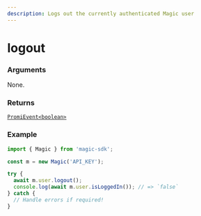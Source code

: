 ```yaml
---
description: Logs out the currently authenticated Magic user
---
```


# logout

### Arguments

None.

### Returns

[`PromiEvent<boolean>`](../promievents.md)

### Example

```typescript
import { Magic } from 'magic-sdk';

const m = new Magic('API_KEY');

try {
  await m.user.logout();
  console.log(await m.user.isLoggedIn()); // => `false`
} catch {
  // Handle errors if required!
}
```

